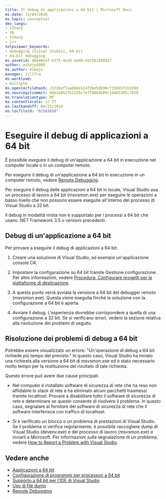 ```yaml
---
title: Il debug di applicazioni a 64 bit | Microsoft Docs
ms.date: 11/04/2016
ms.topic: conceptual
dev_langs:
- CSharp
- VB
- FSharp
- C++
helpviewer_keywords:
- debugging [Visual Studio], 64-bit
- 64-bit debugging
ms.assetid: db648e5f-6375-4e2d-aa98-eb7261958927
author: mikejo5000
ms.author: mikejo
manager: jillfra
ms.workload:
- multiple
ms.openlocfilehash: c5326ef7aa66de124f3be5db96cf156b57cb339d
ms.sourcegitcommit: 94b3a052fb1229c7e7f8804b09c1d403385c7630
ms.translationtype: MT
ms.contentlocale: it-IT
ms.lasthandoff: 04/23/2019
ms.locfileid: "62563650"
---
```

# <a name="debug-64-bit-applications"></a>Eseguire il debug di applicazioni a 64 bit
È possibile eseguire il debug di un'applicazione a 64 bit in esecuzione nel computer locale o in un computer remoto.

 Per eseguire il debug di un'applicazione a 64 bit in esecuzione in un computer remoto, vedere [Remote Debugging](../debugger/remote-debugging.md).

 Per eseguire il debug delle applicazioni a 64 bit in locale, Visual Studio usa un processo di lavoro a 64 bit (msvsmon.exe) per eseguire le operazioni a basso livello che non possono essere eseguite all'interno del processo di Visual Studio a 32 bit.

 Il debug in modalità mista non è supportato per i processi a 64 bit che usano .NET Framework 3.5 o versioni precedenti.

## <a name="debug-a-64-bit-application"></a>Debug di un'applicazione a 64 bit
 Per provare a eseguire il debug di applicazioni a 64 bit:

1. Creare una soluzione di Visual Studio, ad esempio un'applicazione console C#.

2. Impostare la configurazione su 64 bit tramite Gestione configurazione. Per altre informazioni, vedere [Procedura: Configurare progetti per le piattaforme di destinazione](../ide/how-to-configure-projects-to-target-platforms.md).

3. A questo punto verrà avviata la versione a 64 bit del debugger remoto (msvsmon.exe). Questa viene eseguita finché la soluzione con la configurazione a 64 bit è aperta.

4. Avviare il debug. L'esperienza dovrebbe corrispondere a quella di una configurazione a 32 bit. Se si verificano errori, vedere la sezione relativa alla risoluzione dei problemi di seguito.

## <a name="troubleshooting-64-bit-debugging"></a>Risoluzione dei problemi di debug a 64 bit
 Potrebbe essere visualizzato un errore: "Un'operazione di debug a 64 bit richiede più tempo del previsto." In questo caso, Visual Studio ha inviato una richiesta alla versione a 64 bit di msvsmon.exe ed è stato necessario molto tempo per la restituzione del risultato di tale richiesta.

 Questo errore può avere due cause principali:

- Nel computer è installato software di sicurezza di rete che ha reso non affidabile lo stack di rete e ha eliminato alcuni pacchetti trasmessi tramite localhost. Provare a disabilitare tutto il software di sicurezza di rete e determinare se questo consente di risolvere il problema. In questo caso, segnalare al fornitore del software di sicurezza di rete che il software interferisce con traffico di localhost.

- Si è verificato un blocco o un problema di prestazioni di Visual Studio. Se il problema si verifica regolarmente, è possibile raccogliere dump di Visual Studio (devenv.exe) e del processo di lavoro (msvsmon.exe) e inviarli a Microsoft. Per informazioni sulla segnalazione di un problema, vedere [How to Report a Problem with Visual Studio](../ide/how-to-report-a-problem-with-visual-studio.md).

## <a name="see-also"></a>Vedere anche

- [Applicazioni a 64 bit](https://docs.microsoft.com/dotnet/framework/64-bit-apps)
- [Configurazione di programmi per processori a 64 bit](/cpp/build/configuring-programs-for-64-bit-visual-cpp)
- [Supporto a 64 bit per l'IDE di Visual Studio](../ide/visual-studio-ide-64-bit-support.md)
- [Uso di file dump](../debugger/using-dump-files.md)
- [Remote Debugging](../debugger/remote-debugging.md)